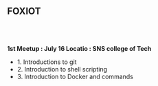 <h2>FOXIOT</h2>

<br><br>

<p>
<strong>1st Meetup : July 16 </strong>
<strong>Locatio : SNS college of Tech </strong>
<ul>
<li>1. Introductions to git</li>
<li>2. Introduction to shell scripting</li>
<li>3. Introduction to Docker and commands</li>
</ul>


</p>
